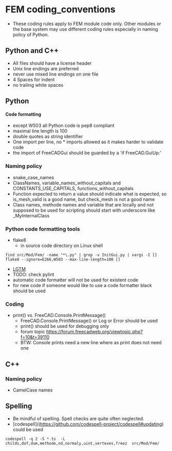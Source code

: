 # FEM coding_conventions
- These coding rules apply to FEM module code only. Other modules or the base system may use different coding rules especially in naming policy of Python.


## Python and C++
- All files should have a license header
- Unix line endings are preferred
- never use mixed line endings on one file
- 4 Spaces for indent
- no trailing white spaces


## Python
#### Code formatting
- except W503 all Python code is pep8 compliant
- maximal line length is 100
- double quotes as string identifier
- One import per line, no * imports allowed as it makes harder to validate code
- the import of FreeCADGui should be guarded by a 'if FreeCAD.GuiUp:'

### Naming policy
- snake_case_names
- ClassNames, variable_names_without_capitals and CONSTANTS_USE_CAPITALS, functions_without_capitals
- Function expected to return a value should indicate what is expected, so is_mesh_valid is a good name, but check_mesh is not a good name
- Class names, methode names and variable that are locally and not supposed to be used for scripting should start with underscore like _MyInternalClass

### Python code formatting tools
- flake8
    - in source code directory on Linux shell
~~~
find src/Mod/Fem/ -name "*\.py" | grep -v InitGui.py | xargs -I [] flake8 --ignore=E266,W503 --max-line-length=100 []
~~~

- [LGTM](www.lgtm.com)
- TODO: check pylint
- automatic code formatter will not be used for existent code
- for new code if someone would like to use a code formatter black should be used

### Coding
- print() vs. FreeCAD.Console.PrintMessage()
    - FreeCAD.Console.PrintMessage() or Log or Error should be used
    - print() should be used for debugging only
    - forum topic https://forum.freecadweb.org/viewtopic.php?f=10&t=39110
    - BTW: Console prints need a new line where as print does not need one


## C++
### Naming policy
- CamelCase names

## Spelling
- Be mindful of spelling. Spell checks are quite often neglected.
- [codespell]((https://github.com/codespell-project/codespell#updating) could be used  

~~~
codespell -q 2 -S *.ts  -L childs,dof,dum,methode,nd,normaly,uint,vertexes,freez  src/Mod/Fem/
~~~

